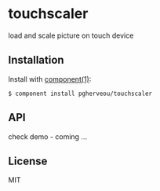
# touchscaler

  load and scale picture on touch device

## Installation

  Install with [component(1)](http://component.io):

    $ component install pgherveou/touchscaler

## API

check demo - coming ...

## License

  MIT
